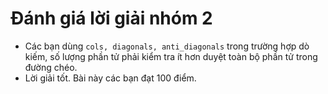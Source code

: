 # Đánh giá lời giải nhóm 2
- Các bạn dùng `cols, diagonals, anti_diagonals` trong trường hợp dò kiếm, số lượng phần tử phải kiểm tra ít hơn duyệt toàn bộ phần tử trong đường chéo. 
- Lời giải tốt. Bài này các bạn đạt 100 điểm.